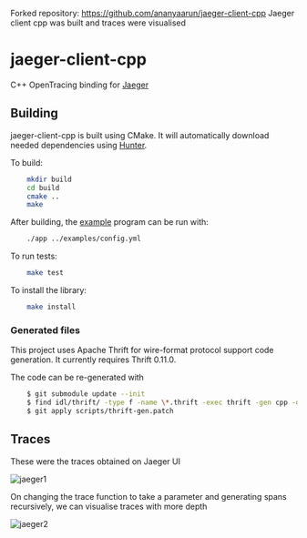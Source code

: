 Forked repository: https://github.com/ananyaarun/jaeger-client-cpp
Jaeger client cpp was built and traces were visualised

# jaeger-client-cpp
C++ OpenTracing binding for [Jaeger](https://www.jaegertracing.io/)

## Building

jaeger-client-cpp is built using CMake. It will automatically download
needed dependencies using [Hunter](https://docs.hunter.sh/en/latest/).

To build:

```bash
    mkdir build
    cd build
    cmake ..
    make
```

After building, the [example](./examples/App.cpp) program can be run
with:

```bash
    ./app ../examples/config.yml
```

To run tests:

```bash
    make test
```

To install the library:

```bash
    make install
```

### Generated files

This project uses Apache Thrift for wire-format protocol support code
generation. It currently requires Thrift 0.11.0.

The code can be re-generated with

```bash
    $ git submodule update --init
    $ find idl/thrift/ -type f -name \*.thrift -exec thrift -gen cpp -out src/jaegertracing/thrift-gen {} \;
    $ git apply scripts/thrift-gen.patch
```

## Traces
These were the traces obtained on Jaeger UI

![jaeger1](https://user-images.githubusercontent.com/32260628/55513833-4f712e00-5684-11e9-9e45-5a09599da116.png)

On changing the trace function to take a parameter and generating spans recursively, we can visualise traces with more depth

![jaeger2](https://user-images.githubusercontent.com/32260628/55513927-80e9f980-5684-11e9-8a97-a868f2ae1a8a.jpeg)
